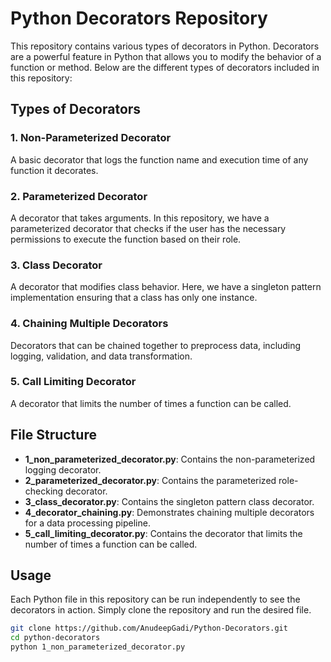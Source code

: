 # Python Decorators Repository

This repository contains various types of decorators in Python. Decorators are a powerful feature in Python that allows you to modify the behavior of a function or method. Below are the different types of decorators included in this repository:

## Types of Decorators

### 1. Non-Parameterized Decorator
A basic decorator that logs the function name and execution time of any function it decorates.

### 2. Parameterized Decorator
A decorator that takes arguments. In this repository, we have a parameterized decorator that checks if the user has the necessary permissions to execute the function based on their role.

### 3. Class Decorator
A decorator that modifies class behavior. Here, we have a singleton pattern implementation ensuring that a class has only one instance.

### 4. Chaining Multiple Decorators
Decorators that can be chained together to preprocess data, including logging, validation, and data transformation.

### 5. Call Limiting Decorator
A decorator that limits the number of times a function can be called.

## File Structure

- **1_non_parameterized_decorator.py**: Contains the non-parameterized logging decorator.
- **2_parameterized_decorator.py**: Contains the parameterized role-checking decorator.
- **3_class_decorator.py**: Contains the singleton pattern class decorator.
- **4_decorator_chaining.py**: Demonstrates chaining multiple decorators for a data processing pipeline.
- **5_call_limiting_decorator.py**: Contains the decorator that limits the number of times a function can be called.

## Usage

Each Python file in this repository can be run independently to see the decorators in action. Simply clone the repository and run the desired file.

```bash
git clone https://github.com/AnudeepGadi/Python-Decorators.git
cd python-decorators
python 1_non_parameterized_decorator.py
